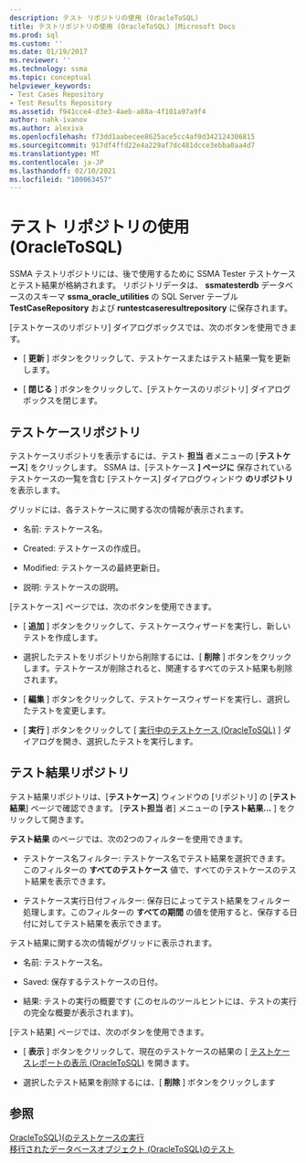 ```yaml
---
description: テスト リポジトリの使用 (OracleToSQL)
title: テストリポジトリの使用 (OracleToSQL) |Microsoft Docs
ms.prod: sql
ms.custom: ''
ms.date: 01/19/2017
ms.reviewer: ''
ms.technology: ssma
ms.topic: conceptual
helpviewer_keywords:
- Test Cases Repository
- Test Results Repository
ms.assetid: f941cce4-d3e3-4aeb-a88a-4f101a97a9f4
author: nahk-ivanov
ms.author: alexiva
ms.openlocfilehash: f73dd1aabecee8625ace5cc4af0d342124306815
ms.sourcegitcommit: 917df4ffd22e4a229af7dc481dcce3ebba0aa4d7
ms.translationtype: MT
ms.contentlocale: ja-JP
ms.lasthandoff: 02/10/2021
ms.locfileid: "100063457"
---
```

# <a name="using-test-repositories-oracletosql"></a>テスト リポジトリの使用 (OracleToSQL)
SSMA テストリポジトリには、後で使用するために SSMA Tester テストケースとテスト結果が格納されます。 リポジトリデータは、 **ssmatesterdb** データベースのスキーマ **ssma_oracle_utilities** の SQL Server テーブル **TestCaseRepository** および **runtestcaseresultrepository** に保存されます。  
  
[テストケースのリポジトリ] ダイアログボックスでは、次のボタンを使用できます。  
  
-   [ **更新** ] ボタンをクリックして、テストケースまたはテスト結果一覧を更新します。  
  
-   [ **閉じる** ] ボタンをクリックして、[テストケースのリポジトリ] ダイアログボックスを閉じます。  
  
## <a name="test-cases-repository"></a>テストケースリポジトリ  
テストケースリポジトリを表示するには、テスト **担当** 者メニューの [**テストケース**] をクリックします。 SSMA は、[テストケース **] ページに** 保存されているテストケースの一覧を含む [テストケース] ダイアログウィンドウ **のリポジトリ** を表示します。  
  
グリッドには、各テストケースに関する次の情報が表示されます。  
  
-   名前: テストケース名。  
  
-   Created: テストケースの作成日。  
  
-   Modified: テストケースの最終更新日。  
  
-   説明: テストケースの説明。  
  
[テストケース] ページでは、次のボタンを使用できます。  
  
-   [ **追加** ] ボタンをクリックして、テストケースウィザードを実行し、新しいテストを作成します。  
  
-   選択したテストをリポジトリから削除するには、[ **削除** ] ボタンをクリックします。テストケースが削除されると、関連するすべてのテスト結果も削除されます。  
  
-   [ **編集** ] ボタンをクリックして、テストケースウィザードを実行し、選択したテストを変更します。  
  
-   [ **実行** ] ボタンをクリックして [ [実行中のテストケース (OracleToSQL)](./running-test-cases-oracletosql.md) ] ダイアログを開き、選択したテストを実行します。  
  
## <a name="test-results-repository"></a>テスト結果リポジトリ  
テスト結果リポジトリは、[**テストケース**] ウィンドウの [リポジトリ] の [**テスト結果**] ページで確認できます。 [**テスト担当** 者] メニューの [**テスト結果...** ] をクリックして開きます。  
  
**テスト結果** のページでは、次の2つのフィルターを使用できます。  
  
-   テストケース名フィルター: テストケース名でテスト結果を選択できます。 このフィルターの **すべてのテストケース** 値で、すべてのテストケースのテスト結果を表示できます。  
  
-   テストケース実行日付フィルター: 保存日によってテスト結果をフィルター処理します。このフィルターの **すべての期間** の値を使用すると、保存する日付に対してテスト結果を表示できます。  
  
テスト結果に関する次の情報がグリッドに表示されます。  
  
-   名前: テストケース名。  
  
-   Saved: 保存するテストケースの日付。  
  
-   結果: テストの実行の概要です (このセルのツールヒントには、テストの実行の完全な概要が表示されます)。  
  
[テスト結果] ページでは、次のボタンを使用できます。  
  
-   [ **表示** ] ボタンをクリックして、現在のテストケースの結果の [ [テストケースレポートの表示 &#40;OracleToSQL&#41;](../../ssma/oracle/viewing-test-case-reports-oracletosql.md) を開きます。  
  
-   選択したテスト結果を削除するには、[ **削除** ] ボタンをクリックします  
  
## <a name="see-also"></a>参照  
[OracleToSQL&#41;&#40;のテストケースの実行 ](../../ssma/oracle/running-test-cases-oracletosql.md)  
[移行されたデータベースオブジェクト &#40;OracleToSQL&#41;のテスト ](../../ssma/oracle/testing-migrated-database-objects-oracletosql.md)  
